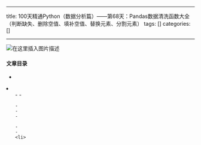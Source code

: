 
--- 
title:  100天精通Python（数据分析篇）——第68天：Pandas数据清洗函数大全（判断缺失、删除空值、填补空值、替换元素、分割元素） 
tags: []
categories: [] 

---
<img src="https://img-blog.csdnimg.cn/9633f3bb7c3643d0a6989e51c0470ac6.gif#pic_center" alt="在这里插入图片描述">



#### 文章目录

  - 
  <li>
   <ul>
    - 
    - 
   
    - 
    - 
    - 
   
    - 
    - 
    <li>
   